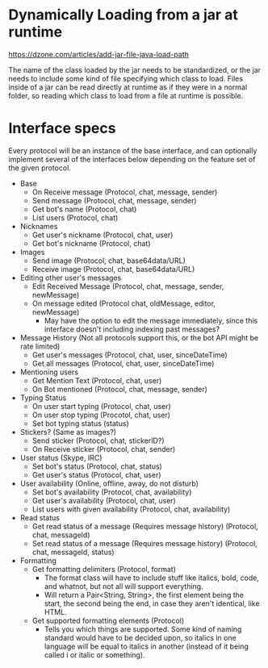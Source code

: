 # Dynamically Loading from a jar at runtime
https://dzone.com/articles/add-jar-file-java-load-path

The name of the class loaded by the jar needs to be standardized, or
the jar needs to include some kind of file specifying which class to load.
Files inside of a jar can be read directly at runtime as if they were in
a normal folder, so reading which class to load from a file at runtime
is possible.


# Interface specs
Every protocol will be an instance of the base interface, and can
optionally implement several of the interfaces below depending on the
feature set of the given protocol.

- Base
    - On Receive message (Protocol, chat, message, sender)
    - Send message (Protocol, chat, message, sender)
    - Get bot's name (Protocol, chat)
    - List users (Protocol, chat)
- Nicknames
    - Get user's nickname (Protocol, chat, user)
    - Get bot's nickname (Protocol, chat)
- Images
    - Send image (Protocol, chat, base64data/URL)
    - Receive image (Protocol, chat, base64data/URL)
- Editing other user's messages
    - Edit Received Message (Protocol, chat, message, sender, newMessage)
    - On message edited (Protocol chat, oldMessage,  editor, newMessage)
        - May have the option to edit the message immediately, since this interface doesn't including indexing past messages?
- Message History (Not all protocols support this, or the bot API might be rate limited)
    - Get user's messages (Protocol, chat, user, sinceDateTime)
    - Get all messages (Protocol, chat, user, sinceDateTime)
- Mentioning users
    - Get Mention Text (Protocol, chat, user)
    - On Bot mentioned (Protocol, chat, message, sender)
- Typing Status
    - On user start typing (Protocol, chat, user)
    - On user stop typing (Procotol, chat, user)
    - Set bot typing status (status)
- Stickers? (Same as images?)
    - Send sticker (Protocol, chat, stickerID?)
    - On Receive sticker (Protocol, chat, sender)
- User status (Skype, IRC)
    - Set bot's status (Protocol, chat, status)
    - Get user's status (Protocol, chat, user)
- User availability (Online, offline, away, do not disturb)
    - Set bot's availability (Protocol, chat, availability)
    - Get user's availability (Protocol, chat, user)
    - List users with given availability (Protocol, chat, availability)
- Read status
    - Get read status of a message (Requires message history) (Protocol, chat, messageId)
    - Set read status of a message (Requires message history) (Protocol, chat, messageId, status)
- Formatting
    - Get formatting delimiters (Protocol, format)
        - The format class will have to include stuff like italics, bold, code, and whatnot, but not all will support everything.
        - Will return a Pair<String, String>, the first element being the start, the second being the end, in case they aren't identical, like HTML.
    - Get supported formatting elements (Protocol)
        - Tells you which things are supported. Some kind of naming standard would have to be decided upon, so italics in one language will be equal to italics in another (instead of it being called i or italic or something).
